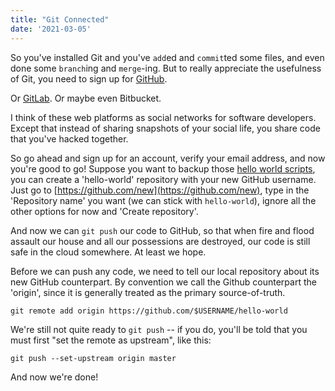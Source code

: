 ```yaml
---
title: "Git Connected"
date: '2021-03-05'
---
```


So you've installed Git and you've `add`ed and `commit`ted some files,
and even done some `branch`ing and `merge`-ing. But to really appreciate
the usefulness of Git, you need to sign up for
[GitHub](https://github.com/).

Or [GitLab](https://gitlab.com). Or maybe even Bitbucket.

I think of these web platforms as social networks for software
developers. Except that instead of sharing snapshots of your social
life, you share code that you've hacked together.

So go ahead and sign up for an account, verify your email address, and
now you're good to go! Suppose you want to backup those [hello world
scripts](2019_11_01), you can create a 'hello-world' repository with
your new GitHub username. Just go to
[https://github.com/new](https://github.com/new), type in the
'Repository name' you want (we can stick with `hello-world`), ignore all
the other options for now and 'Create repository'.

And now we can `git push` our code to GitHub, so that when fire and
flood assault our house and all our possessions are destroyed, our code
is still safe in the cloud somewhere. At least we hope.

Before we can push any code, we need to tell our local repository about
its new GitHub counterpart. By convention we call the Github counterpart
the 'origin', since it is generally treated as the primary
source-of-truth.

```
git remote add origin https://github.com/$USERNAME/hello-world
```

We're still not quite ready to `git push` -- if you do, you'll be told
that you must first "set the remote as upstream", like this:

```
git push --set-upstream origin master
```

And now we're done!
